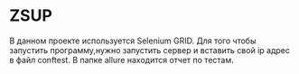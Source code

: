 # ZSUP
В данном проекте используется Selenium GRID. Для того чтобы запустить программу,нужно запустить сервер и вставить свой ip адрес в файл conftest. В папке allure находится отчет по тестам.
